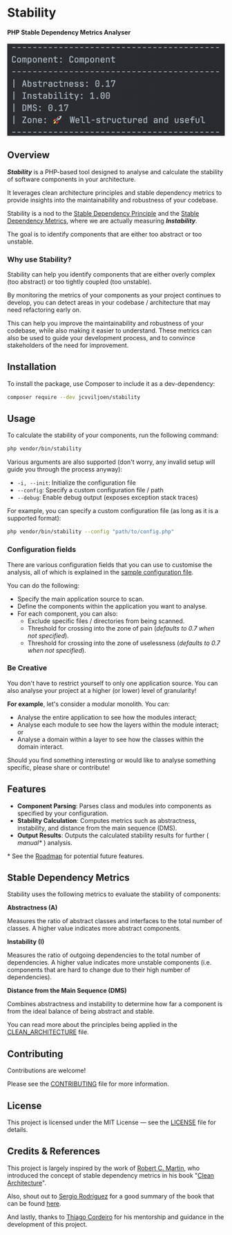 # Stability
#### PHP Stable Dependency Metrics Analyser

![Project's current stability result](stability-result-2024-08-27.png)

## Overview

**_Stability_** is a PHP-based tool designed to analyse and calculate the stability of software components
in your architecture.

It leverages clean architecture principles and stable dependency metrics to provide insights into the maintainability
and robustness of your codebase.

Stability is a nod to the [Stable Dependency Principle](CLEAN_ARCHITECTURE.md#2-stable-dependencies-principle-sdp)
and the [Stable Dependency Metrics](#stable-dependency-metrics), where we are actually measuring **_Instability_**.

The goal is to identify components that are either too abstract or too unstable.

### Why use Stability?

Stability can help you identify components that are either overly complex (too abstract)
or too tightly coupled (too unstable).

By monitoring the metrics of your components as your project continues to develop,
you can detect areas in your codebase / architecture that may need refactoring early on.

This can help you improve the maintainability and robustness of your codebase,
while also making it easier to understand.
These metrics can also be used to guide your development process, and to convince stakeholders of the need for 
improvement.

## Installation

To install the package, use Composer to include it as a dev-dependency:

```bash
composer require --dev jcvviljoen/stability
```

## Usage

To calculate the stability of your components, run the following command:

```bash
php vendor/bin/stability
```

Various arguments are also supported (don't worry, any invalid setup will guide you through the process anyway):

- `-i, --init`: Initialize the configuration file
- `--config`: Specify a custom configuration file / path
- `--debug`: Enable debug output (exposes exception stack traces)

For example, you can specify a custom configuration file (as long as it is a supported format):

```bash
php vendor/bin/stability --config "path/to/config.php"
```

### Configuration fields

There are various configuration fields that you can use to customise the analysis,
all of which is explained in the [sample configuration file](stability.php.sample).

You can do the following:
- Specify the main application source to scan.
- Define the components within the application you want to analyse.
- For each component, you can also:
  - Exclude specific files / directories from being scanned.
  - Threshold for crossing into the zone of pain (_defaults to 0.7 when not specified_).
  - Threshold for crossing into the zone of uselessness (_defaults to 0.7 when not specified_).

### Be Creative

You don't have to restrict yourself to only one application source.
You can also analyse your project at a higher (or lower) level of granularity!

**For example**, let's consider a modular monolith. You can:
- Analyse the entire application to see how the modules interact;
- Analyse each module to see how the layers within the module interact; or
- Analyse a domain within a layer to see how the classes within the domain interact.

Should you find something interesting or would like to analyse something specific,
please share or contribute!

## Features

- **Component Parsing**: Parses class and modules into components as specified by your configuration.
- **Stability Calculation**: Computes metrics such as abstractness, instability, and distance from the main sequence (DMS).
- **Output Results**: Outputs the calculated stability results for further ( _manual*_ ) analysis.

\* See the [Roadmap](ROADMAP.md) for potential future features.

## Stable Dependency Metrics

Stability uses the following metrics to evaluate the stability of components:

**Abstractness (A)**

Measures the ratio of abstract classes and interfaces to the total number of classes.
A higher value indicates more abstract components.

**Instability (I)**

Measures the ratio of outgoing dependencies to the total number of dependencies.
A higher value indicates more unstable components
(i.e. components that are hard to change due to their high number of dependencies).

**Distance from the Main Sequence (DMS)**

Combines abstractness and instability to determine how far
a component is from the ideal balance of being abstract and stable.

You can read more about the principles being applied in the [CLEAN_ARCHITECTURE](CLEAN_ARCHITECTURE.md) file.

## Contributing

Contributions are welcome!

Please see the [CONTRIBUTING](.github/CONTRIBUTING.md) file for more information.

## License

This project is licensed under the MIT License — see the [LICENSE](LICENSE) file for details.

## Credits & References

This project is largely inspired by the work of [Robert C. Martin](https://en.wikipedia.org/wiki/Robert_C._Martin),
who introduced the concept of stable dependency metrics in his book "[Clean Architecture](https://www.google.nl/books/edition/Clean_Architecture/uGE1DwAAQBAJ?hl=en)".

Also, shout out to [Sergio Rodríguez](https://github.com/serodriguez68) for a good summary of the book
that can be found [here](https://github.com/serodriguez68/clean-architecture).

And lastly, thanks to [Thiago Cordeiro](https://github.com/thiagocordeiro) for his mentorship and guidance
in the development of this project.
